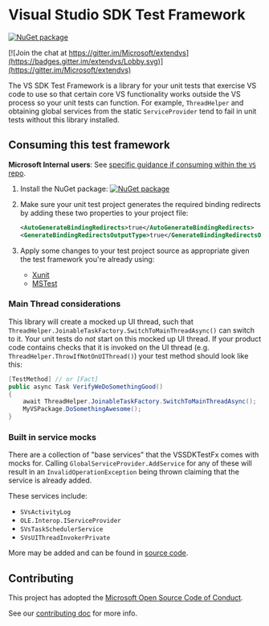 # Visual Studio SDK Test Framework

[![NuGet package](https://img.shields.io/nuget/v/Microsoft.VisualStudio.Sdk.TestFramework.svg)](https://nuget.org/packages/Microsoft.VisualStudio.Sdk.TestFramework)
<!-- [![Build Status](https://dev.azure.com/azure-public/vside/_apis/build/status/vssdktestfx)](https://dev.azure.com/azure-public/vside/_build/latest?definitionId=12) -->
[![Join the chat at https://gitter.im/Microsoft/extendvs](https://badges.gitter.im/extendvs/Lobby.svg)](https://gitter.im/Microsoft/extendvs)

The VS SDK Test Framework is a library for your unit tests that exercise VS code to use
so that certain core VS functionality works outside the VS process so your unit tests can function.
For example, `ThreadHelper` and obtaining global services from the static `ServiceProvider`
tend to fail in unit tests without this library installed.

## Consuming this test framework

**Microsoft Internal users**: See [specific guidance if consuming within the `VS` repo](doc/vs_repo.md).

1. Install the NuGet package: [![NuGet package](https://img.shields.io/nuget/v/Microsoft.VisualStudio.Sdk.TestFramework.svg)](https://nuget.org/packages/Microsoft.VisualStudio.Sdk.TestFramework)

1. Make sure your unit test project generates the required binding redirects by adding these two properties to your project file:

    ```xml
    <AutoGenerateBindingRedirects>true</AutoGenerateBindingRedirects>
    <GenerateBindingRedirectsOutputType>true</GenerateBindingRedirectsOutputType>
    ```

1. Apply some changes to your test project source as appropriate given the test framework you're already using:

    * [Xunit](doc/xunit.md)
    * [MSTest](doc/mstest.md)

### Main Thread considerations

This library will create a mocked up UI thread, such that `ThreadHelper.JoinableTaskFactory.SwitchToMainThreadAsync()`
can switch to it. Your unit tests do *not* start on this mocked up UI thread. If your product code contains checks
that it is invoked on the UI thread (e.g. `ThreadHelper.ThrowIfNotOnUIThread()`) your test method should look like this:

```cs
[TestMethod] // or [Fact]
public async Task VerifyWeDoSomethingGood()
{
    await ThreadHelper.JoinableTaskFactory.SwitchToMainThreadAsync();
    MyVSPackage.DoSomethingAwesome();
}
```

### Built in service mocks

There are a collection of "base services" that the VSSDKTestFx comes with mocks for.
Calling `GlobalServiceProvider.AddService` for any of these will result in an `InvalidOperationException` being thrown claiming
that the service is already added.

These services include:

* `SVsActivityLog`
* `OLE.Interop.IServiceProvider`
* `SVsTaskSchedulerService`
* `SVsUIThreadInvokerPrivate`

More may be added and can be found in [source code](https://github.com/microsoft/vssdktestfx/blob/main/src/Microsoft.VisualStudio.Sdk.TestFramework/GlobalServiceProvider.cs#L217-L224).

## Contributing

This project has adopted the [Microsoft Open Source Code of Conduct](https://opensource.microsoft.com/codeofconduct/).

See our [contributing doc](CONTRIBUTING.md) for more info.
